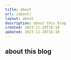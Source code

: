 ```yaml
---
title: about
url: /about/
layout: about
description: about this blog
created: 2023-11-26T16:18
updated: 2023-11-26T16:18
---
```


## about this blog

